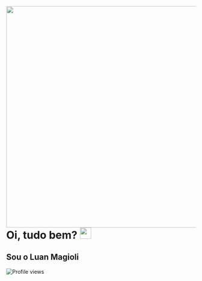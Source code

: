 <img align="right" height="590em" src="https://imgur.com/jCZCTzS.png"/>
<h1 align="left">Oi, tudo bem? <img src="https://raw.githubusercontent.com/kaueMarques/kaueMarques/master/hi.gif" height="30px"></h1>
<h2 align="left">Sou o Luan Magioli</h2>
<p align="left"> <img src="https://komarev.com/ghpvc/?username=luanmagioli&color=blue" alt="Profile views" /> </p>
